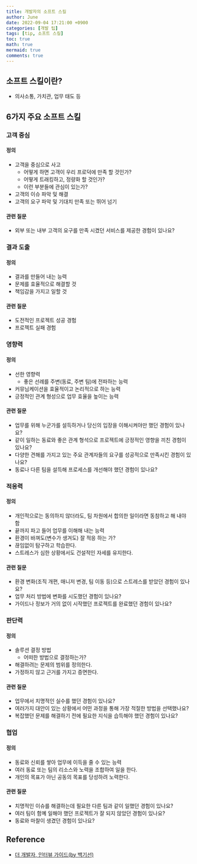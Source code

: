 ```yaml
---
title: 개발자의 소프트 스킬
author: June
date: 2022-09-04 17:21:00 +0900
categories: [개발 팁]
tags: [tip, 소프트 스킬]
toc: true
math: true
mermaid: true
comments: true
---
```

## 소프트 스킬이란?

- 의사소통, 가치관, 업무 태도 등

## 6가지 주요 소프트 스킬

### 고객 중심

#### 정의

- 고객을 중심으로 사고
  - 어떻게 하면 고객이 우리 프로덕에 만족 할 것인가?
  - 어떻게 트래킹하고, 정량화 할 것인가?
  - 이런 부분들에 관심이 있는가?
- 고객의 이슈 파악 및 해결
- 고객의 요구 파악 및 기대치 만족 또는 뛰어 넘기

#### 관련 질문

- 외부 또는 내부 고객의 요구를 만족 시켰던 서비스를 제공한 경험이 있나요?

### 결과 도출

#### 정의

- 결과를 만들어 내는 능력
- 문제를 효율적으로 해결할 것
- 책임감을 가지고 일할 것

#### 관련 질문

- 도전적인 프로젝트 성공 경험
- 프로젝트 실패 경험

### 영향력

#### 정의

- 선한 영향력
  - 좋은 선례를 주변(동료, 주변 팀)에 전파하는 능력
- 커뮤님케이션을 효율적이고 논리적으로 하는 능력
- 긍정적인 관계 형성으로 업무 효율을 높이는 능력

#### 관련 질문

- 업무를 위해 누군가를 설득하거나 당신의 입장을 이해시켜야만 했던 경험이 있나요?
- 같이 일하는 동료와 좋은 관계 형석으로 프로젝트에 긍정적인 영향을 끼친 경험이 있나요?
- 다양한 견해를 가지고 있는 주요 관계자들의 요구를 성공적으로 만족시킨 경험이 있나요?
- 동료나 다른 팀을 설득해 프로세스를 개선해야 했던 경험이 있나요?

### 적응력

#### 정의

- 개인적으로는 동의하지 않더라도, 팀 차원에서 합의한 일이라면 동참하고 해 내야 함
- 끝까지 파고 들어 업무를 이해해 내는 능력
- 환경이 바껴도(변수가 생겨도) 잘 적응 하는 가?
- 끊임없이 탐구하고 학습한다.
- 스트레스가 심한 상황에서도 건설적인 자세를 유지한다.

#### 관련 질문

- 환경 변화(조직 개편, 매니저 변경, 팀 이동 등)으로 스트레스를 받았던 경험이 있나요?
- 업무 처리 방법에 변화를 시도했던 경험이 있나요?
- 가이드나 정보가 거의 없이 시작했던 프로젝트를 완료했던 경험이 있나요?

### 판단력

#### 정의

- 솔루션 결정 방법
  - 어떠한 방법으로 결정하는가?
- 해결하려는 문제의 범위를 정의한다.
- 가정하지 않고 근거를 가지고 증면한다.

#### 관련 질문

- 업무에서 치명적인 실수를 했던 경험이 있나요?
- 여러가지 대안이 있는 상황에서 어떤 과정을 통해 가장 적절한 방법을 선택했나요?
- 복잡했던 문제를 해결하기 전에 필요한 지식을 습득해야 했던 경험이 있나요?

### 협업

#### 정의

- 동료와 신뢰를 쌓아 업무에 이득을 줄 수 있는 능력
- 여러 동료 또는 팀의 리소스와 노력을 조합하여 일을 한다.
- 개인의 목표가 아닌 공동의 목표를 당성하려 노력한다.

#### 관련 질문

- 치명적인 이슈를 해결하는데 필요한 다른 팀과 같이 일했던 경험이 있나요?
- 여러 팀이 함꼐 일해야 했던 프로젝트가 잘 되지 않았던 경험이 있나요?
- 동료와 마찰이 생겼던 경험이 있나요?

## Reference

- [더 개발자, 인터뷰 가이드(by 백기선)](https://www.inflearn.com/course/%EA%B0%9C%EB%B0%9C%EC%9E%90-%EC%9D%B8%ED%84%B0%EB%B7%B0)